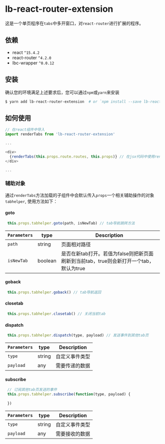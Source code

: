 # lb-react-router-extension

这是一个单页程序在`tabs`中多开窗口，对`react-router`进行扩展的程序。

## 依赖
* react `^15.4.2`
* react-router `^4.2.0`
* lbc-wrapper `^0.0.12`

## 安装

确认您的环境满足上述要求后，您可以通过`npm`或`yarn`来安装

```bash
$ yarn add lb-react-router-extension  # or `npm install --save lb-react-router-extension`
```

## 如何使用

``` js
// 在react组件中导入
import renderTabs from 'lb-react-router-extension'

...

<div>
  {renderTabs(this.props.route.routes, this.props)} // 在jsx代码中使用renderTabs替代原renderRoutes来加载路由组件
</div>

...

```

### 辅助对象

通过`renderTabs`方法加载的子组件中会默认传入`props`一个相关辅助操作的对象`tabhelper`, 使用方法如下：

#### goto

``` js
 this.props.tabhelper.goto(path, isNewTab) // tab导航跳转方法
```
|`Parameters` |type      |Description|
|-------------|----------|-----------|
|`path`       |string    |页面相对路径|
|`isNewTab`   |boolean   |是否在新tab打开。若值为false则把新页面刷新到当前tab，true则会新打开一个tab，默认为true|

#### goback

``` js
 this.props.tabhelper.goback() // tab导航返回
```

#### closetab

``` js
 this.props.tabhelper.closetab() // 关闭当前tab
```

#### dispatch

``` js
 this.props.tabhelper.dispatch(type, payload) // 发送事件到其他tab页
```

|`Parameters` |type      |Description|
|-------------|----------|-----------|
|`type`       |string    |自定义事件类型|
|`payload`    |any       |需要传递的数据|

#### subscribe

``` js
 // 订阅其他tab页发送的事件
 this.props.tabhelper.subscribe(function(type, payload) {
	
 }) 
```

|`Parameters` |type      |Description|
|-------------|----------|-----------|
|`type`       |string    |自定义事件类型|
|`payload`    |any       |需要接收的数据|
